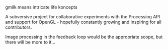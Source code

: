 gmilk means intricate life koncepts

A subversive project for collaborative experiments with the Processing API and support for OpenGL - hopefully constantly growing and inspiring for all contributors.

Image processing in the feedback loop would be the appropriate scope, but there will be more to it...